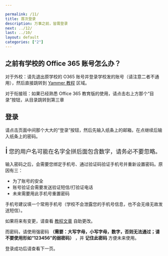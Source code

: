 ```yaml
---

permalink: /11/
title: 首次登录
description: 万事之前，皆需登录
next: ../12/
last: ../10/
layout: default
categories: ["2"]
---
```


## 之前有学校的 Office 365 账号怎么办？

对于外校：请先退出原学校的 O365 账号并登录学校发的账号（请注意二者不通用），然后直接跳转到 [Yammer 教程]({{site.url}}13/) 区域。

对于衔接班：如果已经熟悉 Office 365 教育版的使用，请点击右上方那个“目录”按钮，从目录跳转到第三章

## 登录

请点击页面中间那个大大的“登录”按钮，然后先输入纸条上的邮箱，在点继续后输入纸条上的密码。

<div class="card-panel flex-center">
    <span style="font-size: 30px">ℹ</span>
    <span style="font-size: 18px">您的用户名可能在名字全拼后面包含数字，请务必不要忽略。</span>
</div>



输入密码之后，会需要您绑定手机号、通过验证码验证手机号并重新设置密码。原因有三：

- 为了账号的安全
- 账号验证会需要发送验证短信/打验证电话
- 未来需要用此手机号重置密码

<!-- <div class="card-panel red yellow-text flex-center">
    <span style="font-size: 30px">⚠</span>
    <span style="font-size: 18px">如您不绑定手机号，<strong>将无法在忘记密码时自行重置密码！！！！</strong>如不设置则需要联系 SubIT 进行重置。
</span></div> -->

手机号建议填一个常用手机号（学校不会泄露您的手机号信息，也不会无缘无故发送短信）。

如果将来有变更，请查看 [教程文章](https://mp.weixin.qq.com/s/dkEssxnH1e2M8w38x8sB2Q) 自助更改。

而密码，请使用强密码 **（需要：大写字母，小写字母，数字，否则无法通过；请不要使用形如“123456”的弱密码）** ，并 **记住此密码** 方便未来使用。

登录成功后请查看下一页。
